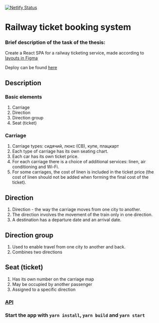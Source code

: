 [![Netlify Status](https://api.netlify.com/api/v1/badges/0547d78c-8a44-434d-8c45-30c9f379bbe2/deploy-status)](https://app.netlify.com/sites/voluble-blancmange-42cf3f/deploys)

# Railway ticket booking system

### Brief description of the task of the thesis:
Create a React SPA for a railway ticketing service, made according to [ layouts in Figma ](https://www.figma.com/file/0vk5ji7mI2Beb1qvCrqEUC/%D0%97%D0%B0%D0%BA%D0%B0%D0%B7-%D0%B1%D0%B8%D0%BB%D0%B5%D1%82%D0%BE%D0%B2-(Copy)?node-id=0%3A1)

Deploy can be found [here](https://636bde95d2f32809389acf2c--voluble-blancmange-42cf3f.netlify.app/)

## Description

### Basic elements
1. Carriage
1. Direction
1. Direction group
1. Seat (ticket)

### Carriage
1. Carriage types: сидячий, люкс (СВ), купе, плацкарт
1. Each type of carriage has its own seating chart.
1. Each car has its own ticket price.
1. For each carriage there is a choice of additional services:
linen, air conditioning and Wi-Fi.
1. For some carriages, the cost of linen is included in the ticket price
(the cost of linen should not be added when forming the final cost of the ticket).

## Direction
1. Direction - the way the carriage moves from one city to another.
1. The direction involves the movement of the train only in one direction.
1. A destination has a departure date and an arrival date.

## Direction group
1. Used to enable travel from one city to another and back.
1. Combines two directions

## Seat (ticket)
1. Has its own number on the carriage map
1. May be occupied by another passenger
1. Assigned to a specific direction

### [API](https://fe-swagger-test.herokuapp.com/)

### Start the app with `yarn install`, `yarn build` and `yarn start`
